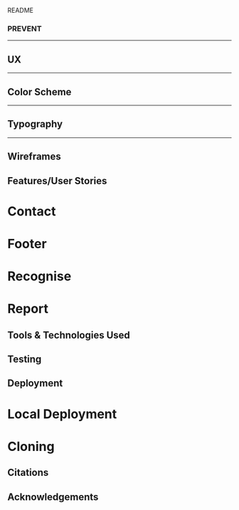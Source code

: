 README

### PREVENT
---

## UX
---

## Color Scheme
---

## Typography
---

## Wireframes

## Features/User Stories

# Contact

# Footer

# Recognise

# Report

## Tools & Technologies Used

## Testing

## Deployment

# Local Deployment

# Cloning

## Citations

## Acknowledgements


